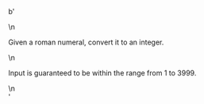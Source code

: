 b'<div class="question-description">\n<p><p>Given a roman numeral, convert it to an integer.</p>\n<p>Input is guaranteed to be within the range from 1 to 3999.</p></p>\n</div>'